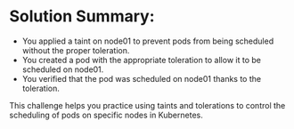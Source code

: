 # Solution Summary:

- You applied a taint on node01 to prevent pods from being scheduled without the proper toleration.
- You created a pod with the appropriate toleration to allow it to be scheduled on node01.
- You verified that the pod was scheduled on node01 thanks to the toleration.

This challenge helps you practice using taints and tolerations to control the scheduling of pods on specific nodes in Kubernetes.
